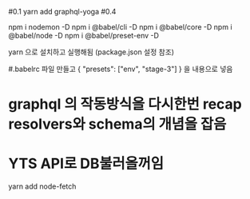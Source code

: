 #0.1 yarn add graphql-yoga
#0.4

npm i nodemon -D
npm i @babel/cli -D
npm i @babel/core -D
npm i @babel/node -D
npm i @babel/preset-env -D

yarn 으로 설치하고 실행해됨 (package.json 설정 참조)

#.babelrc 파일 만들고
{
"presets": ["env", "stage-3"]
}
을 내용으로 넣음

# graphql 의 작동방식을 다시한번 recap resolvers와 schema의 개념을 잡음

# YTS API로 DB불러올꺼임

yarn add node-fetch
